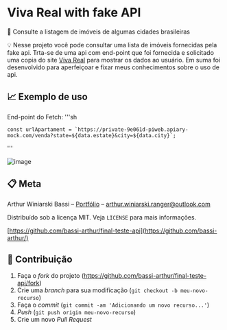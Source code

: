 # Viva Real with fake API

📜 Consulte a listagem de imóveis de algumas cidades brasileiras


💡 Nesse projeto você pode consultar uma lista de imóveis fornecidas pela fake api. Trta-se de uma api com end-point que foi fornecida e solicitado uma copia do site <a href='https://www.vivareal.com.br/venda/'>Viva Real</a> para mostrar os dados ao usuário. Em suma foi desenvolvido para aperfeiçoar e fixar meus conhecimentos sobre o uso de api.


## 📈 Exemplo de uso

End-point do Fetch:
'''sh

    const urlApartament = `https://private-9e061d-piweb.apiary-mock.com/venda?state=${data.estate}&city=${data.city}`;
    
  '''

![image](https://user-images.githubusercontent.com/60894974/127903644-d37c7a67-f859-45c8-b7a7-3273aeca3052.png)



## 📋 Meta

Arthur Winiarski Bassi – [Portfólio](https://www.linkedin.com/in/arthur-winiarski-bassi-068b8814b) – arthur.winiarski.ranger@outlook.com

Distribuído sob a licença MIT. Veja `LICENSE` para mais informações.

[https://github.com/bassi-arthur/final-teste-api](https://github.com/bassi-arthur/)

## 🚀 Contribuição

1. Faça o _fork_ do projeto (<https://github.com/bassi-arthur/final-teste-api/fork>)
2. Crie uma _branch_ para sua modificação (`git checkout -b meu-novo-recurso`)
3. Faça o _commit_ (`git commit -am 'Adicionando um novo recurso...'`)
4. _Push_ (`git push origin meu-novo-recurso`)
5. Crie um novo _Pull Request_
